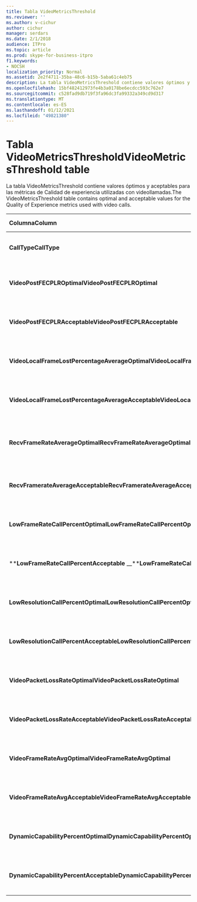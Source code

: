 ```yaml
---
title: Tabla VideoMetricsThreshold
ms.reviewer: ''
ms.author: v-cichur
author: cichur
manager: serdars
ms.date: 2/1/2018
audience: ITPro
ms.topic: article
ms.prod: skype-for-business-itpro
f1.keywords:
- NOCSH
localization_priority: Normal
ms.assetid: 2e2f4711-35ba-48c6-b15b-5aba61c4eb75
description: La tabla VideoMetricsThreshold contiene valores óptimos y aceptables para las métricas de Calidad de experiencia utilizadas con videollamadas.
ms.openlocfilehash: 15bf482412973fe4b3a0178be6ecdcc593c762e7
ms.sourcegitcommit: c528fad9db719f3fa96dc3fa99332a349cd9d317
ms.translationtype: MT
ms.contentlocale: es-ES
ms.lasthandoff: 01/12/2021
ms.locfileid: "49821380"
---
```

# <a name="videometricsthreshold-table"></a><span data-ttu-id="38740-103">Tabla VideoMetricsThreshold</span><span class="sxs-lookup"><span data-stu-id="38740-103">VideoMetricsThreshold table</span></span>
 
<span data-ttu-id="38740-104">La tabla VideoMetricsThreshold contiene valores óptimos y aceptables para las métricas de Calidad de experiencia utilizadas con videollamadas.</span><span class="sxs-lookup"><span data-stu-id="38740-104">The VideoMetricsThreshold table contains optimal and acceptable values for the Quality of Experience metrics used with video calls.</span></span>
  

| <span data-ttu-id="38740-105">**Columna**</span><span class="sxs-lookup"><span data-stu-id="38740-105">**Column**</span></span>                                               | <span data-ttu-id="38740-106">**Tipo de datos**</span><span class="sxs-lookup"><span data-stu-id="38740-106">**Data Type**</span></span>       | <span data-ttu-id="38740-107">**Clave/índice**</span><span class="sxs-lookup"><span data-stu-id="38740-107">**Key/Index**</span></span>  | <span data-ttu-id="38740-108">**Detalles**</span><span class="sxs-lookup"><span data-stu-id="38740-108">**Details**</span></span>                          |
|:---------------------------------------------------------|:--------------------|:---------------|:-------------------------------------|
| <span data-ttu-id="38740-109">**CallType**</span><span class="sxs-lookup"><span data-stu-id="38740-109">**CallType**</span></span> <br/>                                       | <span data-ttu-id="38740-110">entero</span><span class="sxs-lookup"><span data-stu-id="38740-110">int</span></span>  <br/>          | <span data-ttu-id="38740-111">Principal</span><span class="sxs-lookup"><span data-stu-id="38740-111">Primary</span></span>  <br/> | <span data-ttu-id="38740-112">Tipo de llamada realizada.</span><span class="sxs-lookup"><span data-stu-id="38740-112">Type of call that was placed.</span></span>  <br/> |
| <span data-ttu-id="38740-113">**VideoPostFECPLROptimal**</span><span class="sxs-lookup"><span data-stu-id="38740-113">**VideoPostFECPLROptimal**</span></span> <br/>                         | <span data-ttu-id="38740-114">decimal(5,2)</span><span class="sxs-lookup"><span data-stu-id="38740-114">decimal(5,2)</span></span>  <br/> |                | <span data-ttu-id="38740-115">El valor predeterminado es 0,05.</span><span class="sxs-lookup"><span data-stu-id="38740-115">The default value is 0.05.</span></span>  <br/>    |
| <span data-ttu-id="38740-116">**VideoPostFECPLRAcceptable**</span><span class="sxs-lookup"><span data-stu-id="38740-116">**VideoPostFECPLRAcceptable**</span></span> <br/>                      | <span data-ttu-id="38740-117">decimal(5,2)</span><span class="sxs-lookup"><span data-stu-id="38740-117">decimal(5,2)</span></span>  <br/> |                | <span data-ttu-id="38740-118">El valor predeterminado es 0,10.</span><span class="sxs-lookup"><span data-stu-id="38740-118">The default value is 0.10.</span></span>  <br/>    |
| <span data-ttu-id="38740-119">**VideoLocalFrameLostPercentageAverageOptimal**</span><span class="sxs-lookup"><span data-stu-id="38740-119">**VideoLocalFrameLostPercentageAverageOptimal**</span></span> <br/>    | <span data-ttu-id="38740-120">decimal(5,2)</span><span class="sxs-lookup"><span data-stu-id="38740-120">decimal(5,2)</span></span>  <br/> |                | <span data-ttu-id="38740-121">El valor predeterminado es 5,0.</span><span class="sxs-lookup"><span data-stu-id="38740-121">The default value is 5.0.</span></span>  <br/>     |
| <span data-ttu-id="38740-122">**VideoLocalFrameLostPercentageAverageAcceptable**</span><span class="sxs-lookup"><span data-stu-id="38740-122">**VideoLocalFrameLostPercentageAverageAcceptable**</span></span> <br/> | <span data-ttu-id="38740-123">decimal(5,2)</span><span class="sxs-lookup"><span data-stu-id="38740-123">decimal(5,2)</span></span>  <br/> |                | <span data-ttu-id="38740-124">El valor predeterminado es 10,0.</span><span class="sxs-lookup"><span data-stu-id="38740-124">The default value is 10.0.</span></span>  <br/>    |
| <span data-ttu-id="38740-125">**RecvFrameRateAverageOptimal**</span><span class="sxs-lookup"><span data-stu-id="38740-125">**RecvFrameRateAverageOptimal**</span></span> <br/>                    | <span data-ttu-id="38740-126">decimal(9,4)</span><span class="sxs-lookup"><span data-stu-id="38740-126">decimal(9,4)</span></span>  <br/> |                | <span data-ttu-id="38740-127">El valor predeterminado es 12,0000.</span><span class="sxs-lookup"><span data-stu-id="38740-127">The default value is 12.0000.</span></span>  <br/> |
| <span data-ttu-id="38740-128">**RecvFramerateAverageAcceptable**</span><span class="sxs-lookup"><span data-stu-id="38740-128">**RecvFramerateAverageAcceptable**</span></span> <br/>                 | <span data-ttu-id="38740-129">decimal(9,4)</span><span class="sxs-lookup"><span data-stu-id="38740-129">decimal(9,4)</span></span>  <br/> |                | <span data-ttu-id="38740-130">El valor predeterminado es 7,0000.</span><span class="sxs-lookup"><span data-stu-id="38740-130">The default value is 7.0000.</span></span>  <br/>  |
| <span data-ttu-id="38740-131">**LowFrameRateCallPercentOptimal**</span><span class="sxs-lookup"><span data-stu-id="38740-131">**LowFrameRateCallPercentOptimal**</span></span> <br/>                 | <span data-ttu-id="38740-132">decimal(5,2)</span><span class="sxs-lookup"><span data-stu-id="38740-132">decimal(5,2)</span></span>  <br/> |                | <span data-ttu-id="38740-133">El valor predeterminado es 5,0.</span><span class="sxs-lookup"><span data-stu-id="38740-133">The default value is 5.0.</span></span>  <br/>     |
| <span data-ttu-id="38740-134">\*\***LowFrameRateCallPercentAcceptable** _\_</span><span class="sxs-lookup"><span data-stu-id="38740-134">\*\***LowFrameRateCallPercentAcceptable** _\_</span></span> <br/>        | <span data-ttu-id="38740-135">decimal(5,2)</span><span class="sxs-lookup"><span data-stu-id="38740-135">decimal(5,2)</span></span>  <br/> |                | <span data-ttu-id="38740-136">El valor predeterminado es 10,0.</span><span class="sxs-lookup"><span data-stu-id="38740-136">The default value is 10.0/</span></span>  <br/>    |
| <span data-ttu-id="38740-137">**LowResolutionCallPercentOptimal**</span><span class="sxs-lookup"><span data-stu-id="38740-137">**LowResolutionCallPercentOptimal**</span></span> <br/>                | <span data-ttu-id="38740-138">decimal(5,2)</span><span class="sxs-lookup"><span data-stu-id="38740-138">decimal(5,2)</span></span>  <br/> |                | <span data-ttu-id="38740-139">El valor predeterminado es 5,0.</span><span class="sxs-lookup"><span data-stu-id="38740-139">The default value is 5.0.</span></span>  <br/>     |
| <span data-ttu-id="38740-140">**LowResolutionCallPercentAcceptable**</span><span class="sxs-lookup"><span data-stu-id="38740-140">**LowResolutionCallPercentAcceptable**</span></span> <br/>             | <span data-ttu-id="38740-141">decimal(5,2)</span><span class="sxs-lookup"><span data-stu-id="38740-141">decimal(5,2)</span></span>  <br/> |                | <span data-ttu-id="38740-142">El valor predeterminado es 10,0.</span><span class="sxs-lookup"><span data-stu-id="38740-142">The default value is 10.0.</span></span>  <br/>    |
| <span data-ttu-id="38740-143">**VideoPacketLossRateOptimal**</span><span class="sxs-lookup"><span data-stu-id="38740-143">**VideoPacketLossRateOptimal**</span></span> <br/>                     | <span data-ttu-id="38740-144">foat</span><span class="sxs-lookup"><span data-stu-id="38740-144">foat</span></span>  <br/>         |                | <span data-ttu-id="38740-145">El valor predeterminado es 0,05.</span><span class="sxs-lookup"><span data-stu-id="38740-145">The default value is 0.05.</span></span>  <br/>    |
| <span data-ttu-id="38740-146">**VideoPacketLossRateAcceptable**</span><span class="sxs-lookup"><span data-stu-id="38740-146">**VideoPacketLossRateAcceptable**</span></span> <br/>                  | <span data-ttu-id="38740-147">float</span><span class="sxs-lookup"><span data-stu-id="38740-147">float</span></span>  <br/>        |                | <span data-ttu-id="38740-148">El valor predeterminado es 0,10.</span><span class="sxs-lookup"><span data-stu-id="38740-148">The default value is 0.10.</span></span>  <br/>    |
| <span data-ttu-id="38740-149">**VideoFrameRateAvgOptimal**</span><span class="sxs-lookup"><span data-stu-id="38740-149">**VideoFrameRateAvgOptimal**</span></span> <br/>                       | <span data-ttu-id="38740-150">float</span><span class="sxs-lookup"><span data-stu-id="38740-150">float</span></span>  <br/>        |                | <span data-ttu-id="38740-151">El valor predeterminado es 12.</span><span class="sxs-lookup"><span data-stu-id="38740-151">The default value is 12.</span></span>  <br/>      |
| <span data-ttu-id="38740-152">**VideoFrameRateAvgAcceptable**</span><span class="sxs-lookup"><span data-stu-id="38740-152">**VideoFrameRateAvgAcceptable**</span></span> <br/>                    | <span data-ttu-id="38740-153">float</span><span class="sxs-lookup"><span data-stu-id="38740-153">float</span></span>  <br/>        |                | <span data-ttu-id="38740-154">El valor predeterminado es 7.</span><span class="sxs-lookup"><span data-stu-id="38740-154">The default value is 7.</span></span>  <br/>       |
| <span data-ttu-id="38740-155">**DynamicCapabilityPercentOptimal**</span><span class="sxs-lookup"><span data-stu-id="38740-155">**DynamicCapabilityPercentOptimal**</span></span> <br/>                | <span data-ttu-id="38740-156">decimal(5,2)</span><span class="sxs-lookup"><span data-stu-id="38740-156">decimal(5,2)</span></span>  <br/> |                | <span data-ttu-id="38740-157">El valor predeterminado es 5,00.</span><span class="sxs-lookup"><span data-stu-id="38740-157">The default value is 5.00.</span></span>  <br/>    |
| <span data-ttu-id="38740-158">**DynamicCapabilityPercentAcceptable**</span><span class="sxs-lookup"><span data-stu-id="38740-158">**DynamicCapabilityPercentAcceptable**</span></span> <br/>             | <span data-ttu-id="38740-159">decimal(5,2)</span><span class="sxs-lookup"><span data-stu-id="38740-159">decimal(5,2)</span></span>  <br/> |                | <span data-ttu-id="38740-160">El valor predeterminado es 10,00.</span><span class="sxs-lookup"><span data-stu-id="38740-160">The default value is 10.00.</span></span>  <br/>   |

